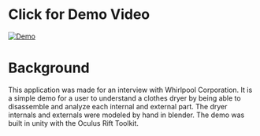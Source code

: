 # Click for Demo Video
[![Demo](https://img.youtube.com/vi/n_jVlqtbQlE/0.jpg)](https://youtu.be/n_jVlqtbQlE)

# Background
This application was made for an interview with Whirlpool Corporation. It is a simple demo for a user to understand a clothes dryer by being able to disassemble and analyze each internal and external part. The dryer internals and externals were modeled by hand in blender. The demo was built in unity with the Oculus Rift Toolkit.
